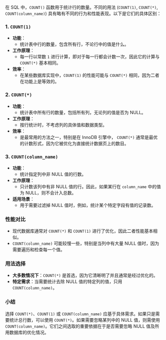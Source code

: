 在 SQL 中，`COUNT()` 函数用于统计行的数量。不同的用法 (`COUNT(1)`, `COUNT(*)`, `COUNT(column_name)`) 具有略有不同的行为和性能表现。以下是它们的具体区别：

### 1. `COUNT(1)`
+ **功能**：
    - 统计表中行的数量，包含所有行，不论行中的值是什么。
+ **工作原理**：
    - 每一行以常数 `1` 进行计算，即对于每一行都会计数一次，因此它的计算与 `COUNT(*)` 基本相同。
+ **效率**：
    - 在某些数据库实现中，`COUNT(1)` 的性能可能与 `COUNT(*)` 相同，因为二者在功能上是等效的。

### 2. `COUNT(*)`
+ **功能**：
    - 统计表中所有行的数量，包括所有列，无论列的值是否为 NULL。
+ **工作原理**：
    - 按行统计时，不考虑列的具体值和数据类型。
+ **效率**：
    - 是最常用的方法之一，特别是在 InnoDB 引擎中， `COUNT(*)` 通常是最优的计数形式，因为它被优化为直接统计数据页上的数目。

### 3. `COUNT(column_name)`
+ **功能**：
    - 统计指定列中非 NULL 值的行数。
+ **工作原理**：
    - 只计数该列中有非 NULL 值的行。因此，如果某行在 `column_name` 中的值为 NULL，则不会计入总数。
+ **适用场景**：
    - 用于需要过滤掉 NULL 值时，例如，统计某个特定字段有值的记录数。

### 性能对比
+ 现代数据库通常对 `COUNT(*)` 和 `COUNT(1)` 进行了优化，因此二者性能基本相似。
+ `COUNT(column_name)` 可能较慢一些，特别是当列中有大量 NULL 值时，因为需要遍历和检查每一个值。

### 用法选择
+ **大多数情况下**：`COUNT(*)` 是首选，因为它清晰明了并且通常是经过优化的。
+ **特定需求**：当需要统计去除 NULL 值的特定列的值，只用 `COUNT(column_name)`。

### 小结
选择 `COUNT(*)`、`COUNT(1)` 或 `COUNT(column_name)` 应基于具体需求。如果只是需要统计总行数，可以使用 `COUNT(*)`。如果需要忽略某列中的 NULL 值，则需使用 `COUNT(column_name)`。它们之间选取的重要依据在于是否需要忽略 NULL 值及所用数据库的优化情况。

